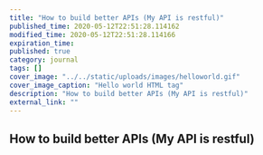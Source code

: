 ```yaml
---
title: "How to build better APIs (My API is restful)"
published_time: 2020-05-12T22:51:28.114162
modified_time: 2020-05-12T22:51:28.114166
expiration_time: 
published: true
category: journal
tags: []
cover_image: "../../static/uploads/images/helloworld.gif"
cover_image_caption: "Hello world HTML tag"
description: "How to build better APIs (My API is restful)"
external_link: ""
---
```


## How to build better APIs (My API is restful)

